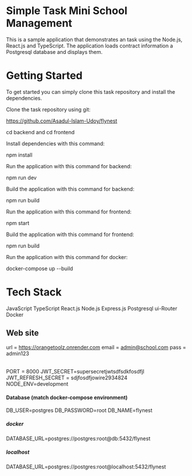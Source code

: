 # Simple Task Mini School Management 

This is a sample application that demonstrates an task using the Node.js, React.js and TypeScript. The application loads contract information a Postgresql database and displays them.
# Getting Started

To get started you can simply clone this task repository and install the dependencies.

Clone the task repository using git:

https://github.com/Asadul-Islam-Udoy/flynest

cd backend
and 
cd frontend

Install dependencies with this command:

npm install

Run the application with this command for backend:

npm run dev

Build the application with this command for backend:

npm run build

Run the application with this command for frontend:

npm start

Build the application with this command for frontend:

npm run build

Run the application with this command for docker:

docker-compose up --build

# Tech Stack
JavaScript
TypeScript
React.js
Node.js
Express.js
Postgresql
ui-Router
Docker

## Web site
url = https://orangetoolz.onrender.com
email = admin@school.com
pass = admin123

######
PORT = 8000
JWT_SECRET=supersecretjwtsdfsdkfosdfjl
JWT_REFRESH_SECRET = sdjfosdfjowire2934824
NODE_ENV=development

#### Database (match docker-compose environment)
DB_USER=postgres
DB_PASSWORD=root
DB_NAME=flynest
##### docker
DATABASE_URL=postgres://postgres:root@db:5432/flynest
##### localhost
DATABASE_URL=postgres://postgres:root@localhost:5432/flynest

